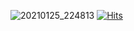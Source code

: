 ![20210125_224813](https://user-images.githubusercontent.com/54934681/105714622-ed23a480-5f5f-11eb-9ce9-81a2562a9c1a.png)
[![Hits](https://hits.seeyoufarm.com/api/count/incr/badge.svg?url=https%3A%2F%2Fgithub.com%2Fmy-choe%2Fhit-counter&count_bg=%23F5F5F5&title_bg=%23E7E7E7&icon=&icon_color=%23E7E7E7&title=Hello%3A%29&edge_flat=false)](https://hits.seeyoufarm.com)
